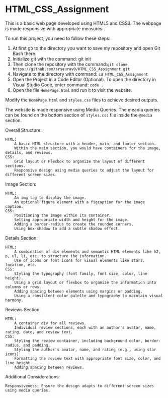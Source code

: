 # HTML_CSS_Assignment
This is a basic web page developed using HTML5 and CSS3. The webpage is made responsive with appropriate measures.

To run this project, you need to follow these steps:
1. At first go to the directory you want to save my repository and open Git Bash there.
2. Initialize git with the command: git init
3. Then clone the repository with the command:` git clone https://github.com/srsaurav0/HTML_CSS_Assignment.git `
4. Navigate to the directory with command: ` cd HTML_CSS_Assignment `
5. Open the Project in a Code Editor (Optional). To open the directory in Visual Studio Code, enter command: ` code . `
6. Open the file `HomePage.html` and run it to visit the website.

Modify the `HomePage.html` and `styles.css` files to achieve desired outputs.

The website is made responsive using Media Queries. The meadia queries can be found on the bottom section of `styles.css` file inside the `@media` section.

Overall Structure:

    HTML:
        A basic HTML structure with a header, main, and footer section.
        Within the main section, you would have containers for the image, details, and reviews.
    CSS:
        Grid layout or Flexbox to organize the layout of different sections.
        Responsive design using media queries to adjust the layout for different screen sizes.

Image Section:

    HTML:
        An img tag to display the image.
        An optional figure element with a figcaption for the image caption.
    CSS:
        Positioning the image within its container.
        Setting appropriate width and height for the image.
        Adding a border-radius to create the rounded corners.
        Using box-shadow to add a subtle shadow effect.

Details Section:

    HTML:
        A combination of div elements and semantic HTML elements like h2, p, ul, li, etc. to structure the information.
        Use of icons or font icons for visual elements like stars, location, etc.
    CSS:
        Styling the typography (font family, font size, color, line height).
        Using a grid layout or flexbox to organize the information into columns or rows.
        Adding spacing between elements using margins or padding.
        Using a consistent color palette and typography to maintain visual harmony.

Reviews Section:

    HTML:
        A container div for all reviews.
        Individual review sections, each with an author's avatar, name, rating, date, and review text.
    CSS:
        Styling the review container, including background color, border-radius, and padding.
        Styling the author's avatar, name, and rating (e.g., using star icons).
        Formatting the review text with appropriate font size, color, and line height.
        Adding spacing between reviews.

Additional Considerations:

    Responsiveness: Ensure the design adapts to different screen sizes using media queries.
